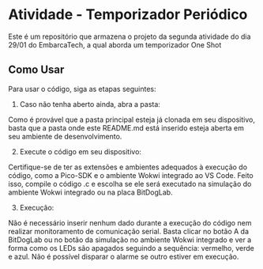 # Atividade - Temporizador Periódico
Este é um repositório que armazena o projeto da segunda atividade do dia 29/01 do EmbarcaTech, a qual aborda um temporizador One Shot

## Como Usar
Para usar o código, siga as etapas seguintes:

1. Caso não tenha aberto ainda, abra a pasta:

Como é provável que a pasta principal esteja já clonada em seu dispositivo, basta que a pasta onde este README.md está inserido esteja aberta em seu ambiente de desenvolvimento. 

2. Execute o código em seu dispositivo:

Certifique-se de ter as extensões e ambientes adequados à execução do código, como a Pico-SDK e o ambiente Wokwi integrado ao VS Code. Feito isso, compile o código .c e escolha se ele será executado na simulação do ambiente Wokwi integrado ou na placa BitDogLab.

3. Execução:

Não é necessário inserir nenhum dado durante a execução do código nem realizar monitoramento de comunicação serial. Basta clicar no botão A da BitDogLab ou no botão da simulação no ambiente Wokwi integrado e ver a forma como os LEDs são apagados seguindo a sequência: vermelho, verde e azul. Não é possível disparar o alarme se outro estiver em execução. 